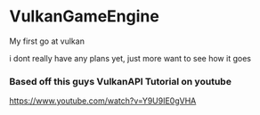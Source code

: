 # VulkanGameEngine
My first go at vulkan

i dont really have any plans yet, just more want to see how it goes



### Based off this guys VulkanAPI Tutorial on youtube
https://www.youtube.com/watch?v=Y9U9IE0gVHA
